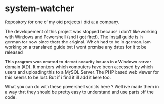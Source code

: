 # system-watcher
Repository for one of my old projects i did at a company.

The developement of this project was stopped because i don't like working with Windows and Powershell (and i got fired).
The install guide is in german for now since thats the original. Which had to be in german. Iam working on a translated guide but i wont promise any dates for it to be released.

This program was created to detect security issues in a Windows server domain (AD). It monitors which computers have been accessed by which users and uploading this to a MySQL Server. The PHP based web viewer for this seems to be lost. But if i find it ill add it here too. 

What you can do with these powershell scripts here ? Well ive made them in a way that they should be pretty easy to understand and use parts off the code.

